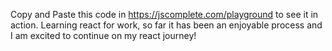 Copy and Paste this code in https://jscomplete.com/playground to see it in action. Learning react for work, so far it has been an enjoyable process and I am excited to continue on my react journey!
